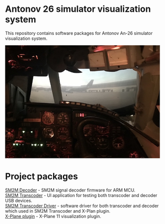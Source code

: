 # Antonov 26 simulator visualization system
This repository contains software packages for Antonov An-26 simulator visualization system.

![An-26 Simulator](doc/sim.jpg "An-26 Simulator")

# Project packages
[SM2M Decoder](sm2m-decoder) - SM2M signal decoder firmware for ARM MCU.  
[SM2M Transcoder](sm2m-transcoder) - UI application for testing both transcoder and decoder USB devices.  
[SM2M Transcoder Driver](sm2m-transcoder-driver) - software driver for both transcoder and decoder which used in SM2M Transcoder and X-Plan plugin.  
[X-Plane plugin](xplane-plugin) - X-Plane 11 visualization plugin.